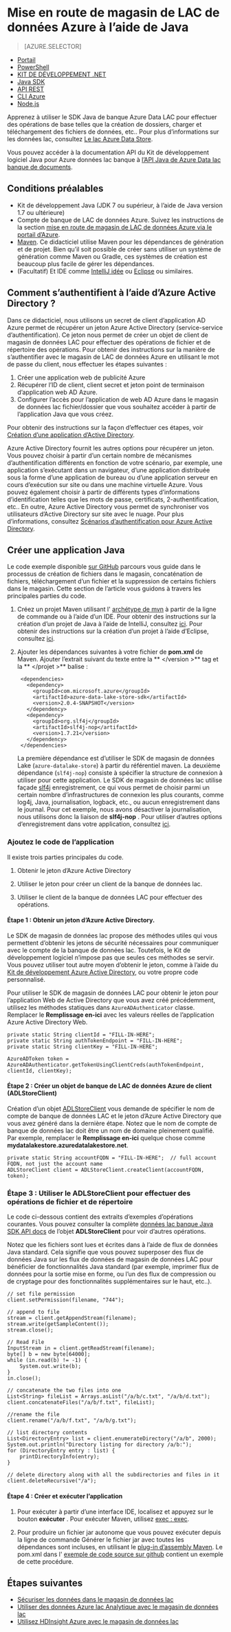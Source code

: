 <properties
   pageTitle="Utiliser des données lac banque Java SDK pour développer des applications | Microsoft Azure"
   description="Permet de développer des applications Azure données lac banque Java SDK"
   services="data-lake-store"
   documentationCenter=""
   authors="nitinme"
   manager="jhubbard"
   editor="cgronlun"/>

<tags
   ms.service="data-lake-store"
   ms.devlang="na"
   ms.topic="get-started-article"
   ms.tgt_pltfrm="na"
   ms.workload="big-data"
   ms.date="10/17/2016"
   ms.author="nitinme"/>

# <a name="get-started-with-azure-data-lake-store-using-java"></a>Mise en route de magasin de LAC de données Azure à l’aide de Java

> [AZURE.SELECTOR]
- [Portail](data-lake-store-get-started-portal.md)
- [PowerShell](data-lake-store-get-started-powershell.md)
- [KIT DE DÉVELOPPEMENT .NET](data-lake-store-get-started-net-sdk.md)
- [Java SDK](data-lake-store-get-started-java-sdk.md)
- [API REST](data-lake-store-get-started-rest-api.md)
- [CLI Azure](data-lake-store-get-started-cli.md)
- [Node.js](data-lake-store-manage-use-nodejs.md)

Apprenez à utiliser le SDK Java de banque Azure Data LAC pour effectuer des opérations de base telles que la création de dossiers, charger et téléchargement des fichiers de données, etc.. Pour plus d’informations sur les données lac, consultez [Le lac Azure Data Store](data-lake-store-overview.md).

Vous pouvez accéder à la documentation API du Kit de développement logiciel Java pour Azure données lac banque à [l’API Java de Azure Data lac banque de documents](https://azure.github.io/azure-data-lake-store-java/javadoc/).

## <a name="prerequisites"></a>Conditions préalables

* Kit de développement Java (JDK 7 ou supérieur, à l’aide de Java version 1.7 ou ultérieure)
* Compte de banque de LAC de données Azure. Suivez les instructions de la section [mise en route de magasin de LAC de données Azure via le portail d’Azure](data-lake-store-get-started-portal.md).
* [Maven](https://maven.apache.org/install.html). Ce didacticiel utilise Maven pour les dépendances de génération et de projet. Bien qu’il soit possible de créer sans utiliser un système de génération comme Maven ou Gradle, ces systèmes de création est beaucoup plus facile de gérer les dépendances.
* (Facultatif) Et IDE comme [IntelliJ idée](https://www.jetbrains.com/idea/download/) ou [Eclipse](https://www.eclipse.org/downloads/) ou similaires.

## <a name="how-do-i-authenticate-using-azure-active-directory"></a>Comment s’authentifient à l’aide d’Azure Active Directory ?

Dans ce didacticiel, nous utilisons un secret de client d’application AD Azure permet de récupérer un jeton Azure Active Directory (service-service d’authentification). Ce jeton nous permet de créer un objet de client de magasin de données LAC pour effectuer des opérations de fichier et de répertoire des opérations. Pour obtenir des instructions sur la manière de s’authentifier avec le magasin de LAC de données Azure en utilisant le mot de passe du client, nous effectuer les étapes suivantes :

1. Créer une application web de publicité Azure
2. Récupérer l’ID de client, client secret et jeton point de terminaison d’application web AD Azure.
3. Configurer l’accès pour l’application de web AD Azure dans le magasin de données lac fichier/dossier que vous souhaitez accéder à partir de l’application Java que vous créez.

Pour obtenir des instructions sur la façon d’effectuer ces étapes, voir [Création d’une application d’Active Directory](data-lake-store-authenticate-using-active-directory.md#create-an-active-directory-application).

Azure Active Directory fournit les autres options pour récupérer un jeton. Vous pouvez choisir à partir d’un certain nombre de mécanismes d’authentification différents en fonction de votre scénario, par exemple, une application s’exécutant dans un navigateur, d’une application distribuée sous la forme d’une application de bureau ou d’une application serveur en cours d’exécution sur site ou dans une machine virtuelle Azure. Vous pouvez également choisir à partir de différents types d’informations d’identification telles que les mots de passe, certificats, 2-authentification, etc.. En outre, Azure Active Directory vous permet de synchroniser vos utilisateurs d’Active Directory sur site avec le nuage. Pour plus d’informations, consultez [Scénarios d’authentification pour Azure Active Directory](../active-directory/active-directory-authentication-scenarios.md). 

## <a name="create-a-java-application"></a>Créer une application Java

Le code exemple disponible [sur GitHub](https://azure.microsoft.com/documentation/samples/data-lake-store-java-upload-download-get-started/) parcours vous guide dans le processus de création de fichiers dans le magasin, concaténation de fichiers, téléchargement d’un fichier et la suppression de certains fichiers dans le magasin. Cette section de l’article vous guidons à travers les principales parties du code.

1. Créez un projet Maven utilisant l' [archétype de mvn](https://maven.apache.org/guides/getting-started/maven-in-five-minutes.html) à partir de la ligne de commande ou à l’aide d’un IDE. Pour obtenir des instructions sur la création d’un projet de Java à l’aide de IntelliJ, consultez [ici](https://www.jetbrains.com/help/idea/2016.1/creating-and-running-your-first-java-application.html). Pour obtenir des instructions sur la création d’un projet à l’aide d’Eclipse, consultez [ici](http://help.eclipse.org/mars/index.jsp?topic=%2Forg.eclipse.jdt.doc.user%2FgettingStarted%2Fqs-3.htm). 

2. Ajouter les dépendances suivantes à votre fichier de **pom.xml** de Maven. Ajouter l’extrait suivant du texte entre la ** \</version >** tag et la ** \</projet >** balise :

        <dependencies>
          <dependency>
            <groupId>com.microsoft.azure</groupId>
            <artifactId>azure-data-lake-store-sdk</artifactId>
            <version>2.0.4-SNAPSHOT</version>
          </dependency>
          <dependency>
            <groupId>org.slf4j</groupId>
            <artifactId>slf4j-nop</artifactId>
            <version>1.7.21</version>
          </dependency>
        </dependencies>

    La première dépendance est d’utiliser le SDK de magasin de données Lake (`azure-datalake-store`) à partir du référentiel maven. La deuxième dépendance (`slf4j-nop`) consiste à spécifier la structure de connexion à utiliser pour cette application. Le SDK de magasin de données lac utilise façade [slf4j](http://www.slf4j.org/) enregistrement, ce qui vous permet de choisir parmi un certain nombre d’infrastructures de connexion les plus courants, comme log4j, Java, journalisation, logback, etc., ou aucun enregistrement dans le journal. Pour cet exemple, nous avons désactiver la journalisation, nous utilisons donc la liaison de **slf4j-nop** . Pour utiliser d’autres options d’enregistrement dans votre application, consultez [ici](http://www.slf4j.org/manual.html#projectDep).

### <a name="add-the-application-code"></a>Ajoutez le code de l’application

Il existe trois parties principales du code.

1. Obtenir le jeton d’Azure Active Directory

2. Utiliser le jeton pour créer un client de la banque de données lac.

3. Utiliser le client de la banque de données LAC pour effectuer des opérations.

#### <a name="step-1-obtain-an-azure-active-directory-token"></a>Étape 1 : Obtenir un jeton d’Azure Active Directory.

Le SDK de magasin de données lac propose des méthodes utiles qui vous permettent d’obtenir les jetons de sécurité nécessaires pour communiquer avec le compte de la banque de données lac. Toutefois, le Kit de développement logiciel n’impose pas que seules ces méthodes se servir. Vous pouvez utiliser tout autre moyen d’obtenir le jeton, comme à l’aide du [Kit de développement Azure Active Directory](https://github.com/AzureAD/azure-activedirectory-library-for-java), ou votre propre code personnalisé.

Pour utiliser le SDK de magasin de données LAC pour obtenir le jeton pour l’application Web de Active Directory que vous avez créé précédemment, utilisez les méthodes statiques dans `AzureADAuthenticator` classe. Remplacer le **Remplissage en-ici** avec les valeurs réelles de l’application Azure Active Directory Web.

    private static String clientId = "FILL-IN-HERE";
    private static String authTokenEndpoint = "FILL-IN-HERE";
    private static String clientKey = "FILL-IN-HERE";

    AzureADToken token = AzureADAuthenticator.getTokenUsingClientCreds(authTokenEndpoint, clientId, clientKey);

#### <a name="step-2-create-an-azure-data-lake-store-client-adlstoreclient-object"></a>Étape 2 : Créer un objet de banque de LAC de données Azure de client (ADLStoreClient)

Création d’un objet [ADLStoreClient](https://azure.github.io/azure-data-lake-store-java/javadoc/) vous demande de spécifier le nom de compte de banque de données LAC et le jeton d’Azure Active Directory que vous avez généré dans la dernière étape. Notez que le nom de compte de banque de données lac doit être un nom de domaine pleinement qualifié. Par exemple, remplacer le **Remplissage en-ici** quelque chose comme **mydatalakestore.azuredatalakestore.net**.

    private static String accountFQDN = "FILL-IN-HERE";  // full account FQDN, not just the account name
    ADLStoreClient client = ADLStoreClient.createClient(accountFQDN, token);

### <a name="step-3-use-the-adlstoreclient-to-perform-file-and-directory-operations"></a>Étape 3 : Utiliser le ADLStoreClient pour effectuer des opérations de fichier et de répertoire

Le code ci-dessous contient des extraits d’exemples d’opérations courantes. Vous pouvez consulter la complète [données lac banque Java SDK API docs](https://azure.github.io/azure-data-lake-store-java/javadoc/) de l’objet **ADLStoreClient** pour voir d’autres opérations.
 
Notez que les fichiers sont lues et écrites dans à l’aide de flux de données Java standard. Cela signifie que vous pouvez superposer des flux de données Java sur les flux de données de magasin de données LAC pour bénéficier de fonctionnalités Java standard (par exemple, imprimer flux de données pour la sortie mise en forme, ou l’un des flux de compression ou de cryptage pour des fonctionnalités supplémentaires sur le haut, etc..).

    // set file permission
    client.setPermission(filename, "744");

    // append to file
    stream = client.getAppendStream(filename);
    stream.write(getSampleContent());
    stream.close();

    // Read File
    InputStream in = client.getReadStream(filename);
    byte[] b = new byte[64000];
    while (in.read(b) != -1) {
        System.out.write(b);
    }
    in.close();

    // concatenate the two files into one
    List<String> fileList = Arrays.asList("/a/b/c.txt", "/a/b/d.txt");
    client.concatenateFiles("/a/b/f.txt", fileList);

    //rename the file
    client.rename("/a/b/f.txt", "/a/b/g.txt");

    // list directory contents
    List<DirectoryEntry> list = client.enumerateDirectory("/a/b", 2000);
    System.out.println("Directory listing for directory /a/b:");
    for (DirectoryEntry entry : list) {
        printDirectoryInfo(entry);
    }

    // delete directory along with all the subdirectories and files in it
    client.deleteRecursive("/a");

#### <a name="step-4-build-and-run-the-application"></a>Étape 4 : Créer et exécuter l’application

1. Pour exécuter à partir d’une interface IDE, localisez et appuyez sur le bouton **exécuter** . Pour exécuter Maven, utilisez [exec : exec](http://www.mojohaus.org/exec-maven-plugin/exec-mojo.html).

2. Pour produire un fichier jar autonome que vous pouvez exécuter depuis la ligne de commande Générer le fichier jar avec toutes les dépendances sont incluses, en utilisant le [plug-in d’assembly Maven](http://maven.apache.org/plugins/maven-assembly-plugin/usage.html). Le pom.xml dans l' [exemple de code source sur github](https://github.com/Azure-Samples/data-lake-store-java-upload-download-get-started/blob/master/pom.xml) contient un exemple de cette procédure.


## <a name="next-steps"></a>Étapes suivantes

- [Sécuriser les données dans le magasin de données lac](data-lake-store-secure-data.md)
- [Utiliser des données Azure lac Analytique avec le magasin de données lac](../data-lake-analytics/data-lake-analytics-get-started-portal.md)
- [Utilisez HDInsight Azure avec le magasin de données lac](data-lake-store-hdinsight-hadoop-use-portal.md)
